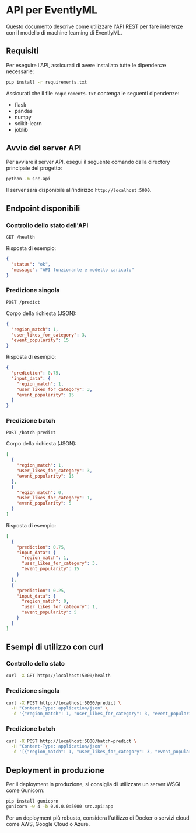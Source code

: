 # API per EventlyML

Questo documento descrive come utilizzare l'API REST per fare inferenze con il modello di machine learning di EventlyML.

## Requisiti

Per eseguire l'API, assicurati di avere installato tutte le dipendenze necessarie:

```bash
pip install -r requirements.txt
```

Assicurati che il file `requirements.txt` contenga le seguenti dipendenze:
- flask
- pandas
- numpy
- scikit-learn
- joblib

## Avvio del server API

Per avviare il server API, esegui il seguente comando dalla directory principale del progetto:

```bash
python -m src.api
```

Il server sarà disponibile all'indirizzo `http://localhost:5000`.

## Endpoint disponibili

### Controllo dello stato dell'API

```
GET /health
```

Risposta di esempio:
```json
{
  "status": "ok",
  "message": "API funzionante e modello caricato"
}
```

### Predizione singola

```
POST /predict
```

Corpo della richiesta (JSON):
```json
{
  "region_match": 1,
  "user_likes_for_category": 3,
  "event_popularity": 15
}
```

Risposta di esempio:
```json
{
  "prediction": 0.75,
  "input_data": {
    "region_match": 1,
    "user_likes_for_category": 3,
    "event_popularity": 15
  }
}
```

### Predizione batch

```
POST /batch-predict
```

Corpo della richiesta (JSON):
```json
[
  {
    "region_match": 1,
    "user_likes_for_category": 3,
    "event_popularity": 15
  },
  {
    "region_match": 0,
    "user_likes_for_category": 1,
    "event_popularity": 5
  }
]
```

Risposta di esempio:
```json
[
  {
    "prediction": 0.75,
    "input_data": {
      "region_match": 1,
      "user_likes_for_category": 3,
      "event_popularity": 15
    }
  },
  {
    "prediction": 0.25,
    "input_data": {
      "region_match": 0,
      "user_likes_for_category": 1,
      "event_popularity": 5
    }
  }
]
```

## Esempi di utilizzo con curl

### Controllo dello stato

```bash
curl -X GET http://localhost:5000/health
```

### Predizione singola

```bash
curl -X POST http://localhost:5000/predict \
  -H "Content-Type: application/json" \
  -d '{"region_match": 1, "user_likes_for_category": 3, "event_popularity": 15}'
```

### Predizione batch

```bash
curl -X POST http://localhost:5000/batch-predict \
  -H "Content-Type: application/json" \
  -d '[{"region_match": 1, "user_likes_for_category": 3, "event_popularity": 15}, {"region_match": 0, "user_likes_for_category": 1, "event_popularity": 5}]'
```

## Deployment in produzione

Per il deployment in produzione, si consiglia di utilizzare un server WSGI come Gunicorn:

```bash
pip install gunicorn
gunicorn -w 4 -b 0.0.0.0:5000 src.api:app
```

Per un deployment più robusto, considera l'utilizzo di Docker o servizi cloud come AWS, Google Cloud o Azure.